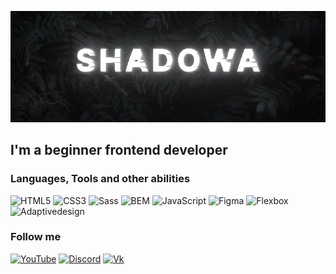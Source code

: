   ![Header](https://github.com/Shadowa123Baran/shadowa123baran/blob/main/static.png?raw=true)

  ## I'm a beginner frontend developer
  
  ### Languages, Tools and other abilities
  
  ![HTML5](https://img.shields.io/badge/-HTML5-111115?style=for-the-badge&logo=HTML5&logoColor=e54d26)
  ![CSS3](https://img.shields.io/badge/-CSS3-111115?style=for-the-badge&logo=CSS3&logoColor=0066cc)
  ![Sass](https://img.shields.io/badge/-Sass-111115?style=for-the-badge&logo=Sass&logoColor=c7568e)
  ![BEM](https://img.shields.io/badge/-BEM-111115?style=for-the-badge&logo=BEM&logoColor=309ed9)
  ![JavaScript](https://img.shields.io/badge/-JavaScript-111115?style=for-the-badge&logo=JavaScript&logoColor=f7e01d)
  ![Figma](https://img.shields.io/badge/-Figma-111115?style=for-the-badge&logo=Figma&logoColor=a259ff)
  ![Flexbox](https://img.shields.io/badge/-Flexbox-111115?style=for-the-badge&logo=Flexbox&logoColor=0066cc)
  ![Adaptivedesign](https://img.shields.io/badge/-Adaptive_layout-111115?style=for-the-badge&logo=Adaptive_layout&logoColor=e54d26)
  
  ### Follow me

  [![YouTube](https://img.shields.io/badge/-YouTube-111115?style=for-the-badge&logo=YouTube&logoColor=de2925)](https://www.youtube.com/channel/UCAi0x-uVJc0TIs_90tZ8LpA)
  [![Discord](https://img.shields.io/badge/-Discord-111115?style=for-the-badge&logo=Discord)](https://www.youtube.com/watch?v=dQw4w9WgXcQ)
  [![Vk](https://img.shields.io/badge/-Vk-111115?style=for-the-badge&logo=Vk&logoColor=0077ff)](https://vk.com/shadowa_s)
